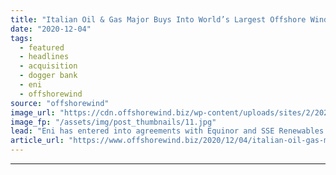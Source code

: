 ```yaml
---
title: "Italian Oil & Gas Major Buys Into World’s Largest Offshore Wind Farm"
date: "2020-12-04"
tags: 
  - featured
  - headlines
  - acquisition
  - dogger bank
  - eni
  - offshorewind
source: "offshorewind"
image_url: "https://cdn.offshorewind.biz/wp-content/uploads/sites/2/2020/12/04093003/GE-Haliade-X_source-SSE.jpg"
image_fp: "/assets/img/post_thumbnails/11.jpg"
lead: "Eni has entered into agreements with Equinor and SSE Renewables to acquire 10 per"
article_url: "https://www.offshorewind.biz/2020/12/04/italian-oil-gas-major-buys-into-worlds-largest-offshore-wind-farm/"
---
```


---
